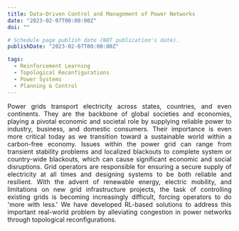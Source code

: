 ```yaml
---
title: Data-Driven Control and Management of Power Networks
date: "2023-02-07T00:00:00Z"
doi: ""

# Schedule page publish date (NOT publication's date).
publishDate: "2023-02-07T00:00:00Z"

tags:
  - Reinforcement Learning
  - Topological Reconfigurations
  - Power Systems
  - Planning & Control
---
```

<div style="text-align: justify;">

Power grids transport electricity across states, countries, and even continents. They are the backbone of global societies and economies, playing a pivotal economic and societal role by supplying reliable power to industry, business, and domestic consumers. Their importance is even more critical today as we transition toward a sustainable world within a carbon-free economy. Issues within the power grid can range from transient stability problems and localized blackouts to complete system or country-wide blackouts, which can cause significant economic and social disruptions. Grid operators are responsible for ensuring a secure supply of electricity at all times and designing systems to be both reliable and resilient. With the advent of renewable energy, electric mobility, and limitations on new grid infrastructure projects, the task of controlling existing grids is becoming increasingly difficult, forcing operators to do 'more with less.' We have developed RL-based solutions to address this important real-world problem by alleviating congestion in power networks through topological reconfigurations.
</div>
<!--more-->

